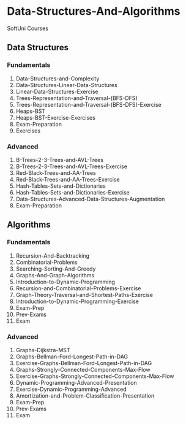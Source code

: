 # Data-Structures-And-Algorithms
SoftUni Courses

## Data Structures

### Fundamentals
01. Data-Structures-and-Complexity
02. Data-Structures-Linear-Data-Structures
03. Linear-Data-Structures-Exercise
04. Trees-Representation-and-Traversal-(BFS-DFS)
05. Trees-Representation-and-Traversal-(BFS-DFS)-Exercise
06. Heaps-BST
07. Heaps-BST-Exercise-Exercises
08. Exam-Preparation
09. Exercises

### Advanced
01. B-Trees-2-3-Trees-and-AVL-Trees
02. B-Trees-2-3-Trees-and-AVL-Trees-Exercise
03. Red-Black-Trees-and-AA-Trees
04. Red-Black-Trees-and-AA-Trees-Exercise
05. Hash-Tables-Sets-and-Dictionaries
06. Hash-Tables-Sets-and-Dictionaries-Exercise
07. Data-Structures-Advanced-Data-Structures-Augmentation
08. Exam-Preparation

## Algorithms

### Fundamentals
01. Recursion-And-Backtracking
02. Combinatorial-Problems
03. Searching-Sorting-And-Greedy
04. Graphs-And-Graph-Algorithms
05. Introduction-to-Dynamic-Programming
06. Recursion-and-Combinatorial-Problems-Exercise
07. Graph-Theory-Traversal-and-Shortest-Paths-Exercise
08. Introduction-to-Dynamic-Programming-Exercise
09. Exam-Prep
10. Prev-Exams
11. Exam

### Advanced
01. Graphs-Dijkstra-MST
02. Graphs-Bellman-Ford-Longest-Path-in-DAG
03. Exercise-Graphs-Bellman-Ford-Longest-Path-in-DAG
04. Graphs-Strongly-Connected-Components-Max-Flow
05. Exercise-Graphs-Strongly-Connected-Components-Max-Flow
06. Dynamic-Programming-Advanced-Presentation
07. Exercise-Dynamic-Programming-Advanced
08. Amortization-and-Problem-Classification-Presentation
09. Exam-Prep
10. Prev-Exams
11. Exam


